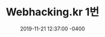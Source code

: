 ---
layout: single
title: "Webhacking.kr 1번"
description: "리뉴얼 기념 정주행"
date: 2019-11-21 12:37:00 -0400
# modified: 
tags: 
- WebHaking
- WarGame
- WriteUp
comments: true
share: true
---